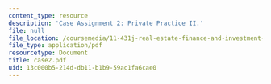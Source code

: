 ```yaml
---
content_type: resource
description: 'Case Assignment 2: Private Practice II.'
file: null
file_location: /coursemedia/11-431j-real-estate-finance-and-investment-fall-2006/13c000b5214ddb11b1b959ac1fa6cae0_case2.pdf
file_type: application/pdf
resourcetype: Document
title: case2.pdf
uid: 13c000b5-214d-db11-b1b9-59ac1fa6cae0
---
```

